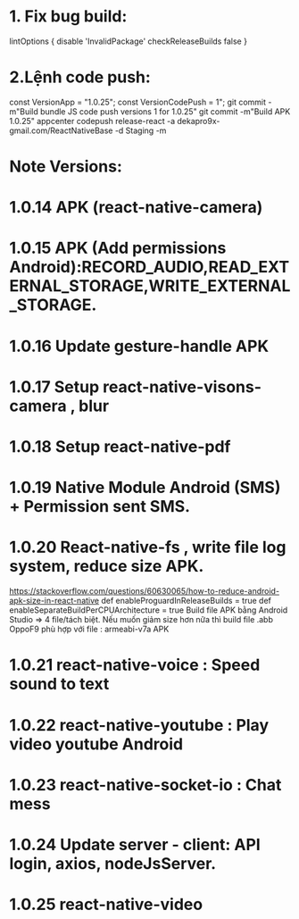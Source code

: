 # 1. Fix bug build:

lintOptions {
disable 'InvalidPackage'
checkReleaseBuilds false
}

# 2.Lệnh code push:

const VersionApp = "1.0.25";
const VersionCodePush = 1";
git commit -m"Build bundle JS code push versions 1 for 1.0.25"
git commit -m"Build APK 1.0.25"
appcenter codepush release-react -a dekapro9x-gmail.com/ReactNativeBase -d Staging -m

# Note Versions:

# 1.0.14 APK (react-native-camera)

# 1.0.15 APK (Add permissions Android):RECORD_AUDIO,READ_EXTERNAL_STORAGE,WRITE_EXTERNAL_STORAGE.

# 1.0.16 Update gesture-handle APK

# 1.0.17 Setup react-native-visons-camera , blur

# 1.0.18 Setup react-native-pdf

# 1.0.19 Native Module Android (SMS) + Permission sent SMS.

# 1.0.20 React-native-fs , write file log system, reduce size APK.

https://stackoverflow.com/questions/60630065/how-to-reduce-android-apk-size-in-react-native
def enableProguardInReleaseBuilds = true
def enableSeparateBuildPerCPUArchitecture = true
Build file APK bằng Android Studio => 4 file/tách biệt. Nếu muốn giảm size hơn nữa thì build file .abb
OppoF9 phù hợp với file : armeabi-v7a APK

# 1.0.21 react-native-voice : Speed sound to text

# 1.0.22 react-native-youtube : Play video youtube Android

# 1.0.23 react-native-socket-io : Chat mess

# 1.0.24 Update server - client: API login, axios, nodeJsServer.

# 1.0.25 react-native-video
